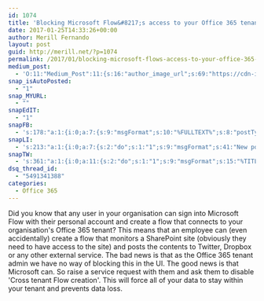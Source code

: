 ```yaml
---
id: 1074
title: 'Blocking Microsoft Flow&#8217;s access to your Office 365 tenant'
date: 2017-01-25T14:33:26+00:00
author: Merill Fernando
layout: post
guid: http://merill.net/?p=1074
permalink: /2017/01/blocking-microsoft-flows-access-to-your-office-365-tenant/
medium_post:
  - 'O:11:"Medium_Post":11:{s:16:"author_image_url";s:69:"https://cdn-images-1.medium.com/fit/c/200/200/0*nOSMyIhdQJ9325FH.jpeg";s:10:"author_url";s:26:"https://medium.com/@merill";s:11:"byline_name";N;s:12:"byline_email";N;s:10:"cross_link";s:2:"no";s:2:"id";s:12:"227bcec7bee9";s:21:"follower_notification";s:3:"yes";s:7:"license";s:19:"all-rights-reserved";s:14:"publication_id";s:12:"99858869fb3c";s:6:"status";s:6:"public";s:3:"url";s:97:"https://medium.com/@merill/blocking-microsoft-flows-access-to-your-office-365-tenant-227bcec7bee9";}'
snap_isAutoPosted:
  - "1"
snap_MYURL:
  - ""
snapEdIT:
  - "1"
snapFB:
  - 's:178:"a:1:{i:0;a:7:{s:9:"msgFormat";s:10:"%FULLTEXT%";s:8:"postType";s:1:"T";s:9:"isAutoImg";s:1:"A";s:8:"imgToUse";s:0:"";s:9:"isAutoURL";s:1:"A";s:8:"urlToUse";s:0:"";s:2:"do";i:0;}}";'
snapLI:
  - 's:213:"a:1:{i:0;a:7:{s:2:"do";s:1:"1";s:9:"msgFormat";s:41:"New post has been published on %SITENAME%";s:8:"postType";s:1:"A";s:9:"isAutoImg";s:1:"A";s:8:"imgToUse";s:0:"";s:9:"isAutoURL";s:1:"A";s:8:"urlToUse";s:0:"";}}";'
snapTW:
  - 's:361:"a:1:{i:0;a:11:{s:2:"do";s:1:"1";s:9:"msgFormat";s:15:"%TITLE% - %URL%";s:8:"attchImg";s:1:"1";s:9:"isAutoImg";s:1:"A";s:8:"imgToUse";s:0:"";s:9:"isAutoURL";s:1:"A";s:8:"urlToUse";s:0:"";s:8:"isPosted";s:1:"1";s:4:"pgID";s:18:"824112973987938305";s:7:"postURL";s:52:"https://twitter.com/merill/status/824112973987938305";s:5:"pDate";s:19:"2017-01-25 04:33:37";}}";'
dsq_thread_id:
  - "5491341388"
categories:
  - Office 365
---
```

Did you know that any user in your organisation can sign into Microsoft Flow with their personal account and create a flow that connects to your organisation's Office 365 tenant?
This means that an employee can (even accidentally) create a flow that monitors a SharePoint site (obviously they need to have access to the site) and posts the contents to Twitter, Dropbox or any other external service.
The bad news is that as the Office 365 tenant admin we have no way of blocking this in the UI. The good news is that Microsoft can. So raise a service request with them and ask them to disable 'Cross tenant Flow creation'. This will force all of your data to stay within your tenant and prevents data loss.